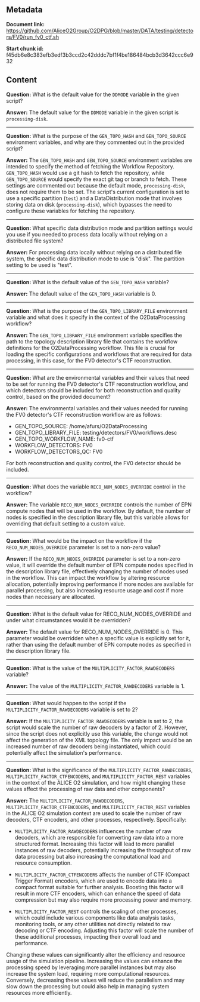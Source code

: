 ## Metadata

**Document link:** https://github.com/AliceO2Group/O2DPG/blob/master/DATA/testing/detectors/FV0/run_fv0_ctf.sh

**Start chunk id:** f45db6e8c383efb3edf3b3ccd2c42dddc7bf1f4be186484bcb3d3642ccc6e932

## Content

**Question:** What is the default value for the `DDMODE` variable in the given script?

**Answer:** The default value for the `DDMODE` variable in the given script is `processing-disk`.

---

**Question:** What is the purpose of the `GEN_TOPO_HASH` and `GEN_TOPO_SOURCE` environment variables, and why are they commented out in the provided script?

**Answer:** The `GEN_TOPO_HASH` and `GEN_TOPO_SOURCE` environment variables are intended to specify the method of fetching the Workflow Repository. `GEN_TOPO_HASH` would use a git hash to fetch the repository, while `GEN_TOPO_SOURCE` would specify the exact git tag or branch to fetch. These settings are commented out because the default mode, `processing-disk`, does not require them to be set. The script's current configuration is set to use a specific partition (`test`) and a DataDistribution mode that involves storing data on disk (`processing-disk`), which bypasses the need to configure these variables for fetching the repository.

---

**Question:** What specific data distribution mode and partition settings would you use if you needed to process data locally without relying on a distributed file system?

**Answer:** For processing data locally without relying on a distributed file system, the specific data distribution mode to use is "disk". The partition setting to be used is "test".

---

**Question:** What is the default value of the `GEN_TOPO_HASH` variable?

**Answer:** The default value of the `GEN_TOPO_HASH` variable is 0.

---

**Question:** What is the purpose of the `GEN_TOPO_LIBRARY_FILE` environment variable and what does it specify in the context of the O2DataProcessing workflow?

**Answer:** The `GEN_TOPO_LIBRARY_FILE` environment variable specifies the path to the topology description library file that contains the workflow definitions for the O2DataProcessing workflow. This file is crucial for loading the specific configurations and workflows that are required for data processing, in this case, for the FV0 detector's CTF reconstruction.

---

**Question:** What are the environmental variables and their values that need to be set for running the FV0 detector's CTF reconstruction workflow, and which detectors should be included for both reconstruction and quality control, based on the provided document?

**Answer:** The environmental variables and their values needed for running the FV0 detector's CTF reconstruction workflow are as follows:

- GEN_TOPO_SOURCE: /home/afurs/O2DataProcessing
- GEN_TOPO_LIBRARY_FILE: testing/detectors/FV0/workflows.desc
- GEN_TOPO_WORKFLOW_NAME: fv0-ctf
- WORKFLOW_DETECTORS: FV0
- WORKFLOW_DETECTORS_QC: FV0

For both reconstruction and quality control, the FV0 detector should be included.

---

**Question:** What does the variable `RECO_NUM_NODES_OVERRIDE` control in the workflow?

**Answer:** The variable `RECO_NUM_NODES_OVERRIDE` controls the number of EPN compute nodes that will be used in the workflow. By default, the number of nodes is specified in the description library file, but this variable allows for overriding that default setting to a custom value.

---

**Question:** What would be the impact on the workflow if the `RECO_NUM_NODES_OVERRIDE` parameter is set to a non-zero value?

**Answer:** If the `RECO_NUM_NODES_OVERRIDE` parameter is set to a non-zero value, it will override the default number of EPN compute nodes specified in the description library file, effectively changing the number of nodes used in the workflow. This can impact the workflow by altering resource allocation, potentially improving performance if more nodes are available for parallel processing, but also increasing resource usage and cost if more nodes than necessary are allocated.

---

**Question:** What is the default value for RECO_NUM_NODES_OVERRIDE and under what circumstances would it be overridden?

**Answer:** The default value for RECO_NUM_NODES_OVERRIDE is 0. This parameter would be overridden when a specific value is explicitly set for it, rather than using the default number of EPN compute nodes as specified in the description library file.

---

**Question:** What is the value of the `MULTIPLICITY_FACTOR_RAWDECODERS` variable?

**Answer:** The value of the `MULTIPLICITY_FACTOR_RAWDECODERS` variable is 1.

---

**Question:** What would happen to the script if the `MULTIPLICITY_FACTOR_RAWDECODERS` variable is set to 2?

**Answer:** If the `MULTIPLICITY_FACTOR_RAWDECODERS` variable is set to 2, the script would scale the number of raw decoders by a factor of 2. However, since the script does not explicitly use this variable, the change would not affect the generation of the XML topology file. The only impact would be an increased number of raw decoders being instantiated, which could potentially affect the simulation's performance.

---

**Question:** What is the significance of the `MULTIPLICITY_FACTOR_RAWDECODERS`, `MULTIPLICITY_FACTOR_CTFENCODERS`, and `MULTIPLICITY_FACTOR_REST` variables in the context of the ALICE O2 simulation, and how might changing these values affect the processing of raw data and other components?

**Answer:** The `MULTIPLICITY_FACTOR_RAWDECODERS`, `MULTIPLICITY_FACTOR_CTFENCODERS`, and `MULTIPLICITY_FACTOR_REST` variables in the ALICE O2 simulation context are used to scale the number of raw decoders, CTF encoders, and other processes, respectively. Specifically:

- `MULTIPLICITY_FACTOR_RAWDECODERS` influences the number of raw decoders, which are responsible for converting raw data into a more structured format. Increasing this factor will lead to more parallel instances of raw decoders, potentially increasing the throughput of raw data processing but also increasing the computational load and resource consumption.

- `MULTIPLICITY_FACTOR_CTFENCODERS` affects the number of CTF (Compact Trigger Format) encoders, which are used to encode data into a compact format suitable for further analysis. Boosting this factor will result in more CTF encoders, which can enhance the speed of data compression but may also require more processing power and memory.

- `MULTIPLICITY_FACTOR_REST` controls the scaling of other processes, which could include various components like data analysis tasks, monitoring tools, or any other utilities not directly related to raw decoding or CTF encoding. Adjusting this factor will scale the number of these additional processes, impacting their overall load and performance.

Changing these values can significantly alter the efficiency and resource usage of the simulation pipeline. Increasing the values can enhance the processing speed by leveraging more parallel instances but may also increase the system load, requiring more computational resources. Conversely, decreasing these values will reduce the parallelism and may slow down the processing but could also help in managing system resources more efficiently.